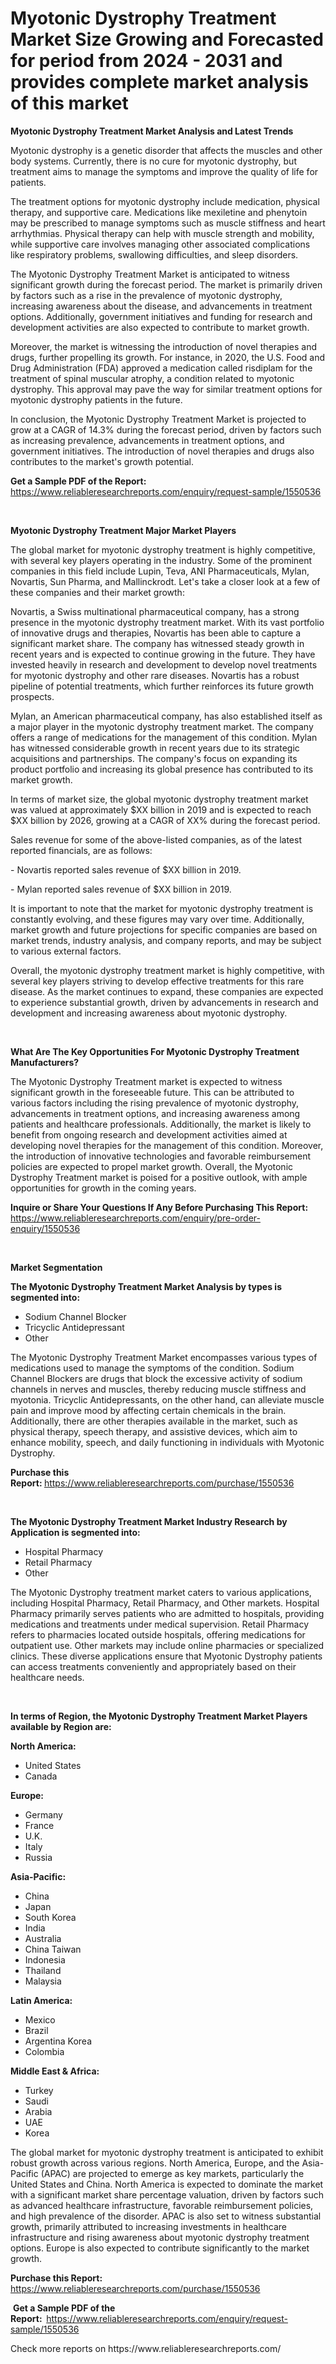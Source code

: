 <p><h1>Myotonic Dystrophy Treatment Market Size Growing and Forecasted for period from 2024 - 2031 and provides complete market analysis of this market</h1></p><p><strong>Myotonic Dystrophy Treatment Market Analysis and Latest Trends</strong></p>
<p><p>Myotonic dystrophy is a genetic disorder that affects the muscles and other body systems. Currently, there is no cure for myotonic dystrophy, but treatment aims to manage the symptoms and improve the quality of life for patients.</p><p>The treatment options for myotonic dystrophy include medication, physical therapy, and supportive care. Medications like mexiletine and phenytoin may be prescribed to manage symptoms such as muscle stiffness and heart arrhythmias. Physical therapy can help with muscle strength and mobility, while supportive care involves managing other associated complications like respiratory problems, swallowing difficulties, and sleep disorders.</p><p>The Myotonic Dystrophy Treatment Market is anticipated to witness significant growth during the forecast period. The market is primarily driven by factors such as a rise in the prevalence of myotonic dystrophy, increasing awareness about the disease, and advancements in treatment options. Additionally, government initiatives and funding for research and development activities are also expected to contribute to market growth.</p><p>Moreover, the market is witnessing the introduction of novel therapies and drugs, further propelling its growth. For instance, in 2020, the U.S. Food and Drug Administration (FDA) approved a medication called risdiplam for the treatment of spinal muscular atrophy, a condition related to myotonic dystrophy. This approval may pave the way for similar treatment options for myotonic dystrophy patients in the future.</p><p>In conclusion, the Myotonic Dystrophy Treatment Market is projected to grow at a CAGR of 14.3% during the forecast period, driven by factors such as increasing prevalence, advancements in treatment options, and government initiatives. The introduction of novel therapies and drugs also contributes to the market's growth potential.</p></p>
<p><strong>Get a Sample PDF of the Report:&nbsp;</strong> <a href="https://www.reliableresearchreports.com/enquiry/request-sample/1550536">https://www.reliableresearchreports.com/enquiry/request-sample/1550536</a></p>
<p>&nbsp;</p>
<p><strong>Myotonic Dystrophy Treatment Major Market Players</strong></p>
<p><p>The global market for myotonic dystrophy treatment is highly competitive, with several key players operating in the industry. Some of the prominent companies in this field include Lupin, Teva, ANI Pharmaceuticals, Mylan, Novartis, Sun Pharma, and Mallinckrodt. Let's take a closer look at a few of these companies and their market growth:</p><p>Novartis, a Swiss multinational pharmaceutical company, has a strong presence in the myotonic dystrophy treatment market. With its vast portfolio of innovative drugs and therapies, Novartis has been able to capture a significant market share. The company has witnessed steady growth in recent years and is expected to continue growing in the future. They have invested heavily in research and development to develop novel treatments for myotonic dystrophy and other rare diseases. Novartis has a robust pipeline of potential treatments, which further reinforces its future growth prospects.</p><p>Mylan, an American pharmaceutical company, has also established itself as a major player in the myotonic dystrophy treatment market. The company offers a range of medications for the management of this condition. Mylan has witnessed considerable growth in recent years due to its strategic acquisitions and partnerships. The company's focus on expanding its product portfolio and increasing its global presence has contributed to its market growth.</p><p>In terms of market size, the global myotonic dystrophy treatment market was valued at approximately $XX billion in 2019 and is expected to reach $XX billion by 2026, growing at a CAGR of XX% during the forecast period.</p><p>Sales revenue for some of the above-listed companies, as of the latest reported financials, are as follows:</p><p>- Novartis reported sales revenue of $XX billion in 2019.</p><p>- Mylan reported sales revenue of $XX billion in 2019.</p><p>It is important to note that the market for myotonic dystrophy treatment is constantly evolving, and these figures may vary over time. Additionally, market growth and future projections for specific companies are based on market trends, industry analysis, and company reports, and may be subject to various external factors.</p><p>Overall, the myotonic dystrophy treatment market is highly competitive, with several key players striving to develop effective treatments for this rare disease. As the market continues to expand, these companies are expected to experience substantial growth, driven by advancements in research and development and increasing awareness about myotonic dystrophy.</p></p>
<p>&nbsp;</p>
<p><strong>What Are The Key Opportunities For Myotonic Dystrophy Treatment Manufacturers?</strong></p>
<p><p>The Myotonic Dystrophy Treatment market is expected to witness significant growth in the foreseeable future. This can be attributed to various factors including the rising prevalence of myotonic dystrophy, advancements in treatment options, and increasing awareness among patients and healthcare professionals. Additionally, the market is likely to benefit from ongoing research and development activities aimed at developing novel therapies for the management of this condition. Moreover, the introduction of innovative technologies and favorable reimbursement policies are expected to propel market growth. Overall, the Myotonic Dystrophy Treatment market is poised for a positive outlook, with ample opportunities for growth in the coming years.</p></p>
<p><strong>Inquire or Share Your Questions If Any Before Purchasing This Report:</strong> <a href="https://www.reliableresearchreports.com/enquiry/pre-order-enquiry/1550536">https://www.reliableresearchreports.com/enquiry/pre-order-enquiry/1550536</a></p>
<p>&nbsp;</p>
<p><strong>Market Segmentation</strong></p>
<p><strong>The Myotonic Dystrophy Treatment Market Analysis by types is segmented into:</strong></p>
<p><ul><li>Sodium Channel Blocker</li><li>Tricyclic Antidepressant</li><li>Other</li></ul></p>
<p><p>The Myotonic Dystrophy Treatment Market encompasses various types of medications used to manage the symptoms of the condition. Sodium Channel Blockers are drugs that block the excessive activity of sodium channels in nerves and muscles, thereby reducing muscle stiffness and myotonia. Tricyclic Antidepressants, on the other hand, can alleviate muscle pain and improve mood by affecting certain chemicals in the brain. Additionally, there are other therapies available in the market, such as physical therapy, speech therapy, and assistive devices, which aim to enhance mobility, speech, and daily functioning in individuals with Myotonic Dystrophy.</p></p>
<p><strong>Purchase this Report:&nbsp;</strong><a href="https://www.reliableresearchreports.com/purchase/1550536">https://www.reliableresearchreports.com/purchase/1550536</a></p>
<p>&nbsp;</p>
<p><strong>The Myotonic Dystrophy Treatment Market Industry Research by Application is segmented into:</strong></p>
<p><ul><li>Hospital Pharmacy</li><li>Retail Pharmacy</li><li>Other</li></ul></p>
<p><p>The Myotonic Dystrophy treatment market caters to various applications, including Hospital Pharmacy, Retail Pharmacy, and Other markets. Hospital Pharmacy primarily serves patients who are admitted to hospitals, providing medications and treatments under medical supervision. Retail Pharmacy refers to pharmacies located outside hospitals, offering medications for outpatient use. Other markets may include online pharmacies or specialized clinics. These diverse applications ensure that Myotonic Dystrophy patients can access treatments conveniently and appropriately based on their healthcare needs.</p></p>
<p>&nbsp;</p>
<p><strong>In terms of Region, the Myotonic Dystrophy Treatment Market Players available by Region are:</strong></p>
<p>
    <p> <strong> North America: </strong>
        <ul>
            <li>United States</li>
            <li>Canada</li>
        </ul>
        </p> 
    <p> <strong> Europe: </strong>
        <ul>
            <li>Germany</li>
            <li>France</li>
            <li>U.K.</li>
            <li>Italy</li>
            <li>Russia</li>
        </ul>
        </p> 
    <p> <strong> Asia-Pacific: </strong>
        <ul>
            <li>China</li>
            <li>Japan</li>
            <li>South Korea</li>
            <li>India</li>
            <li>Australia</li>
            <li>China Taiwan</li>
            <li>Indonesia</li>
            <li>Thailand</li>
            <li>Malaysia</li>
        </ul>
        </p> 
    <p> <strong> Latin America: </strong>
        <ul>
            <li>Mexico</li>
            <li>Brazil</li>
            <li>Argentina Korea</li>
            <li>Colombia</li>
        </ul>
        </p> 
    <p> <strong> Middle East & Africa: </strong>
        <ul>
            <li>Turkey</li>
            <li>Saudi</li>
            <li>Arabia</li>
            <li>UAE</li>
            <li>Korea</li>
        </ul>
    </p>
    </p>
<p><p>The global market for myotonic dystrophy treatment is anticipated to exhibit robust growth across various regions. North America, Europe, and the Asia-Pacific (APAC) are projected to emerge as key markets, particularly the United States and China. North America is expected to dominate the market with a significant market share percentage valuation, driven by factors such as advanced healthcare infrastructure, favorable reimbursement policies, and high prevalence of the disorder. APAC is also set to witness substantial growth, primarily attributed to increasing investments in healthcare infrastructure and rising awareness about myotonic dystrophy treatment options. Europe is also expected to contribute significantly to the market growth.</p></p>
<p><strong>Purchase this Report: </strong><a href="https://www.reliableresearchreports.com/purchase/1550536">https://www.reliableresearchreports.com/purchase/1550536</a></p>
<p>&nbsp;<strong>Get a Sample PDF of the Report:&nbsp;&nbsp;</strong><a href="https://www.reliableresearchreports.com/enquiry/request-sample/1550536">https://www.reliableresearchreports.com/enquiry/request-sample/1550536</a></p>
<p><strong></strong></p>
<p>Check more reports on https://www.reliableresearchreports.com/</p>